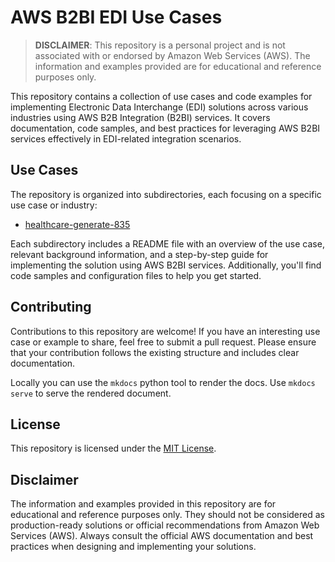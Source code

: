 # AWS B2BI EDI Use Cases

> **DISCLAIMER**: This repository is a personal project and is not associated with or endorsed by Amazon Web Services (AWS). The information and examples provided are for educational and reference purposes only.

This repository contains a collection of use cases and code examples for implementing Electronic Data Interchange (EDI) solutions across various industries using AWS B2B Integration (B2BI) services. It covers documentation, code samples, and best practices for leveraging AWS B2BI services effectively in EDI-related integration scenarios.

## Use Cases

The repository is organized into subdirectories, each focusing on a specific use case or industry:

- [healthcare-generate-835](healthcare-generate-835/README.md)


Each subdirectory includes a README file with an overview of the use case, relevant background information, and a step-by-step guide for implementing the solution using AWS B2BI services. Additionally, you'll find code samples and configuration files to help you get started.

## Contributing

Contributions to this repository are welcome! If you have an interesting use case or example to share, feel free to submit a pull request. Please ensure that your contribution follows the existing structure and includes clear documentation.

Locally you can use the `mkdocs` python tool to render the docs.  Use `mkdocs serve` to serve the rendered document.

## License

This repository is licensed under the [MIT License](LICENSE).

## Disclaimer

The information and examples provided in this repository are for educational and reference purposes only. They should not be considered as production-ready solutions or official recommendations from Amazon Web Services (AWS). Always consult the official AWS documentation and best practices when designing and implementing your solutions.

